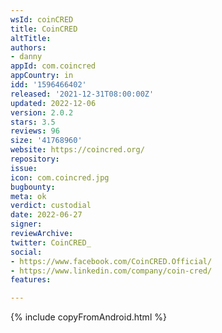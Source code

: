 ```yaml
---
wsId: coinCRED
title: CoinCRED
altTitle: 
authors:
- danny
appId: com.coincred
appCountry: in
idd: '1596466402'
released: '2021-12-31T08:00:00Z'
updated: 2022-12-06
version: 2.0.2
stars: 3.5
reviews: 96
size: '41768960'
website: https://coincred.org/
repository: 
issue: 
icon: com.coincred.jpg
bugbounty: 
meta: ok
verdict: custodial
date: 2022-06-27
signer: 
reviewArchive: 
twitter: CoinCRED_
social:
- https://www.facebook.com/CoinCRED.Official/
- https://www.linkedin.com/company/coin-cred/
features: 

---
```


{% include copyFromAndroid.html %}